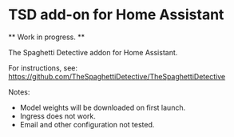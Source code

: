 # TSD add-on for Home Assistant

** Work in progress. **

The Spaghetti Detective addon for Home Assistant.

For instructions, see: https://github.com/TheSpaghettiDetective/TheSpaghettiDetective

Notes:

- Model weights will be downloaded on first launch.
- Ingress does not work.
- Email and other configuration not tested.

